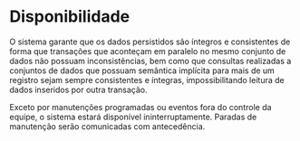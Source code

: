 # Disponibilidade

O sistema garante que os dados persistidos são íntegros e consistentes de forma que transações que aconteçam em paralelo no mesmo conjunto de dados não possuam inconsistências, bem como que consultas realizadas a conjuntos de dados que possuam semântica implícita para mais de um registro sejam sempre consistentes e íntegras, impossibilitando leitura de dados inseridos por outra transação.

Exceto por manutenções programadas ou eventos fora do controle da equipe, o sistema estará disponível ininterruptamente. Paradas de manutenção serão comunicadas com antecedência.

